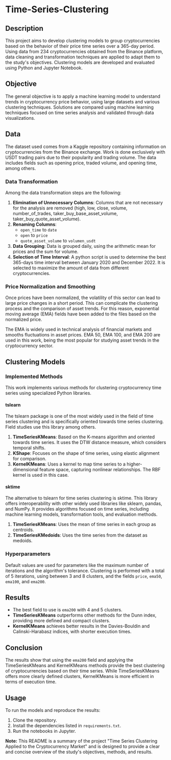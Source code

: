 # Time-Series-Clustering

## Description

This project aims to develop clustering models to group cryptocurrencies based on the behavior of their price time series over a 365-day period. Using data from 234 cryptocurrencies obtained from the Binance platform, data cleaning and transformation techniques are applied to adapt them to the study's objectives. Clustering models are developed and evaluated using Python and Jupyter Notebook.

## Objective

The general objective is to apply a machine learning model to understand trends in cryptocurrency price behavior, using large datasets and various clustering techniques. Solutions are compared using machine learning techniques focused on time series analysis and validated through data visualizations.

## Data

The dataset used comes from a Kaggle repository containing information on cryptocurrencies from the Binance exchange. Work is done exclusively with USDT trading pairs due to their popularity and trading volume. The data includes fields such as opening price, traded volume, and opening time, among others.

### Data Transformation
Among the data transformation steps are the following:
1. **Elimination of Unnecessary Columns**: Columns that are not necessary for the analysis are removed (high, low, close, volume, number_of_trades, taker_buy_base_asset_volume, taker_buy_quote_asset_volume).
2. **Renaming Columns**: 
   - `open_time` to `date`
   - `open` to `price`
   - `quote_asset_volume` to `volumen_usdt`
3. **Data Grouping**: Data is grouped daily, using the arithmetic mean for prices and the sum for volume.
4. **Selection of Time Interval**: A python script is used to determine the best 365-days time interval between January 2020 and December 2022. It is selected to maximize the amount of data from different cryptocurrencies.

### Price Normalization and Smoothing

Once prices have been normalized, the volatility of this sector can lead to large price changes in a short period. This can complicate the clustering process and the comparison of asset trends. For this reason, exponential moving average (EMA) fields have been added to the files based on the normalized price.

The EMA is widely used in technical analysis of financial markets and smooths fluctuations in asset prices. EMA 50, EMA 100, and EMA 200 are used in this work, being the most popular for studying asset trends in the cryptocurrency sector.

## Clustering Models

### Implemented Methods

This work implements various methods for clustering cryptocurrency time series using specialized Python libraries.

#### tslearn

The tslearn package is one of the most widely used in the field of time series clustering and is specifically oriented towards time series clustering. Field studies use this library among others.

1. **TimeSeriesKMeans**: Based on the K-means algorithm and oriented towards time series. It uses the DTW distance measure, which considers temporal shifts.
2. **KShape**: Focuses on the shape of time series, using elastic alignment for comparison.
3. **KernelKMeans**: Uses a kernel to map time series to a higher-dimensional feature space, capturing nonlinear relationships. The RBF kernel is used in this case.

#### sktime

The alternative to tslearn for time series clustering is sktime. This library offers interoperability with other widely used libraries like sklearn, pandas, and NumPy. It provides algorithms focused on time series, including machine learning models, transformation tools, and evaluation methods.

1. **TimeSeriesKMeans**: Uses the mean of time series in each group as centroids.
2. **TimeSeriesKMedoids**: Uses the time series from the dataset as medoids.

### Hyperparameters

Default values are used for parameters like the maximum number of iterations and the algorithm's tolerance. Clustering is performed with a total of 5 iterations, using between 3 and 8 clusters, and the fields `price`, `ema50`, `ema100`, and `ema200`.

## Results

- The best field to use is `ema200` with 4 and 5 clusters.
- **TimeSeriesKMeans** outperforms other methods for the Dunn index, providing more defined and compact clusters.
- **KernelKMeans** achieves better results in the Davies-Bouldin and Calinski-Harabasz indices, with shorter execution times.

## Conclusion

The results show that using the `ema200` field and applying the TimeSeriesKMeans and KernelKMeans methods provide the best clustering of cryptocurrencies based on their time series. While TimeSeriesKMeans offers more clearly defined clusters, KernelKMeans is more efficient in terms of execution time.

## Usage

To run the models and reproduce the results:

1. Clone the repository.
2. Install the dependencies listed in `requirements.txt`.
3. Run the notebooks in Jupyter.


**Note:** This README is a summary of the project "Time Series Clustering Applied to the Cryptocurrency Market" and is designed to provide a clear and concise overview of the study's objectives, methods, and results.
